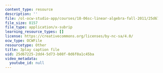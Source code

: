 ```yaml
---
content_type: resource
description: ''
file: /ol-ocw-studio-app/courses/18-06sc-linear-algebra-fall-2011/25d672252dd45d73b08f0d6f0a1c45ba_KUuxdk_V7To.vtt
file_size: 8157
file_type: application/x-subrip
learning_resource_types: []
license: https://creativecommons.org/licenses/by-nc-sa/4.0/
ocw_type: OCWFile
resourcetype: Other
title: 3play caption file
uid: 25d67225-2dd4-5d73-b08f-0d6f0a1c45ba
video_metadata:
  youtube_id: null
---
```

